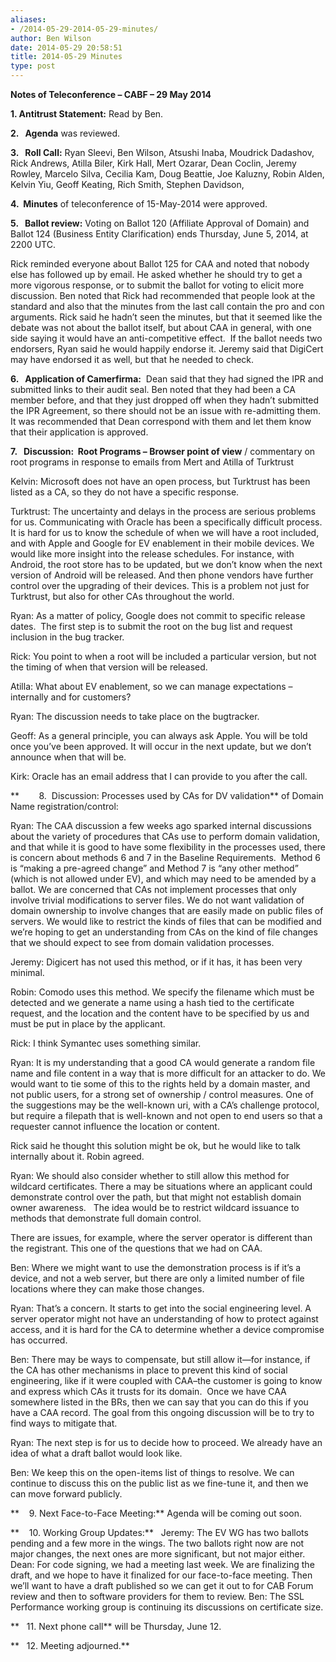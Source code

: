 ```yaml
---
aliases:
- /2014-05-29-2014-05-29-minutes/
author: Ben Wilson
date: 2014-05-29 20:58:51
title: 2014-05-29 Minutes
type: post
---
```


**Notes of Teleconference – CABF – 29 May 2014**

**1.  Antitrust Statement:** Read by Ben.

**2.   Agenda** was reviewed.

**3.   Roll Call:** Ryan Sleevi, Ben Wilson, Atsushi Inaba, Moudrick Dadashov, Rick Andrews, Atilla Biler, Kirk Hall, Mert Ozarar, Dean Coclin, Jeremy Rowley, Marcelo Silva, Cecilia Kam, Doug Beattie, Joe Kaluzny, Robin Alden, Kelvin Yiu, Geoff Keating, Rich Smith, Stephen Davidson,

**4.  Minutes** of teleconference of 15-May-2014 were approved.

**5.   Ballot review:** Voting on Ballot 120 (Affiliate Approval of Domain) and Ballot 124 (Business Entity Clarification) ends Thursday, June 5, 2014, at 2200 UTC.

Rick reminded everyone about Ballot 125 for CAA and noted that nobody else has followed up by email. He asked whether he should try to get a more vigorous response, or to submit the ballot for voting to elicit more discussion. Ben noted that Rick had recommended that people look at the standard and also that the minutes from the last call contain the pro and con arguments. Rick said he hadn’t seen the minutes, but that it seemed like the debate was not about the ballot itself, but about CAA in general, with one side saying it would have an anti-competitive effect.  If the ballot needs two endorsers, Ryan said he would happily endorse it. Jeremy said that DigiCert may have endorsed it as well, but that he needed to check.

**6.   Application of Camerfirma:**  Dean said that they had signed the IPR and submitted links to their audit seal. Ben noted that they had been a CA member before, and that they just dropped off when they hadn’t submitted the IPR Agreement, so there should not be an issue with re-admitting them. It was recommended that Dean correspond with them and let them know that their application is approved.

**7.   Discussion:  Root Programs – Browser point of view** / commentary on root programs in response to emails from Mert and Atilla of Turktrust

Kelvin: Microsoft does not have an open process, but Turktrust has been listed as a CA, so they do not have a specific response.

Turktrust: The uncertainty and delays in the process are serious problems for us. Communicating with Oracle has been a specifically difficult process. It is hard for us to know the schedule of when we will have a root included, and with Apple and Google for EV enablement in their mobile devices. We would like more insight into the release schedules. For instance, with Android, the root store has to be updated, but we don’t know when the next version of Android will be released. And then phone vendors have further control over the upgrading of their devices. This is a problem not just for Turktrust, but also for other CAs throughout the world.

Ryan: As a matter of policy, Google does not commit to specific release dates.  The first step is to submit the root on the bug list and request inclusion in the bug tracker.

Rick: You point to when a root will be included a particular version, but not the timing of when that version will be released.

Atilla: What about EV enablement, so we can manage expectations – internally and for customers?

Ryan: The discussion needs to take place on the bugtracker.

Geoff: As a general principle, you can always ask Apple. You will be told once you’ve been approved. It will occur in the next update, but we don’t announce when that will be.

Kirk: Oracle has an email address that I can provide to you after the call.

**        8.  Discussion: Processes used by CAs for DV validation** of Domain Name registration/control:

Ryan: The CAA discussion a few weeks ago sparked internal discussions about the variety of procedures that CAs use to perform domain validation, and that while it is good to have some flexibility in the processes used, there is concern about methods 6 and 7 in the Baseline Requirements.  Method 6 is “making a pre-agreed change” and Method 7 is “any other method” (which is not allowed under EV), and which may need to be amended by a ballot. We are concerned that CAs not implement processes that only involve trivial modifications to server files. We do not want validation of domain ownership to involve changes that are easily made on public files of servers. We would like to restrict the kinds of files that can be modified and we’re hoping to get an understanding from CAs on the kind of file changes that we should expect to see from domain validation processes.

Jeremy: Digicert has not used this method, or if it has, it has been very minimal.

Robin: Comodo uses this method. We specify the filename which must be detected and we generate a name using a hash tied to the certificate request, and the location and the content have to be specified by us and must be put in place by the applicant.

Rick: I think Symantec uses something similar.

Ryan: It is my understanding that a good CA would generate a random file name and file content in a way that is more difficult for an attacker to do. We would want to tie some of this to the rights held by a domain master, and not public users, for a strong set of ownership / control measures. One of the suggestions may be the well-known uri, with a CA’s challenge protocol, but require a filepath that is well-known and not open to end users so that a requester cannot influence the location or content.

Rick said he thought this solution might be ok, but he would like to talk internally about it. Robin agreed.

Ryan: We should also consider whether to still allow this method for wildcard certificates. There a may be situations where an applicant could demonstrate control over the path, but that might not establish domain owner awareness.   The idea would be to restrict wildcard issuance to methods that demonstrate full domain control.

There are issues, for example, where the server operator is different than the registrant. This one of the questions that we had on CAA.

Ben: Where we might want to use the demonstration process is if it’s a device, and not a web server, but there are only a limited number of file locations where they can make those changes.

Ryan: That’s a concern. It starts to get into the social engineering level. A server operator might not have an understanding of how to protect against access, and it is hard for the CA to determine whether a device compromise has occurred.

Ben: There may be ways to compensate, but still allow it—for instance, if the CA has other mechanisms in place to prevent this kind of social engineering, like if it were coupled with CAA–the customer is going to know and express which CAs it trusts for its domain.  Once we have CAA somewhere listed in the BRs, then we can say that you can do this if you have a CAA record. The goal from this ongoing discussion will be to try to find ways to mitigate that.

Ryan: The next step is for us to decide how to proceed. We already have an idea of what a draft ballot would look like.

Ben: We keep this on the open-items list of things to resolve. We can continue to discuss this on the public list as we fine-tune it, and then we can move forward publicly.

**    9. Next Face-to-Face Meeting:** Agenda will be coming out soon.

**    10. Working Group Updates:**   Jeremy: The EV WG has two ballots pending and a few more in the wings. The two ballots right now are not major changes, the next ones are more significant, but not major either. Dean: For code signing, we had a meeting last week. We are finalizing the draft, and we hope to have it finalized for our face-to-face meeting. Then we’ll want to have a draft published so we can get it out to for CAB Forum review and then to software providers for them to review. Ben: The SSL Performance working group is continuing its discussions on certificate size.

**   11. Next phone call** will be Thursday, June 12.

**   12. Meeting adjourned.**